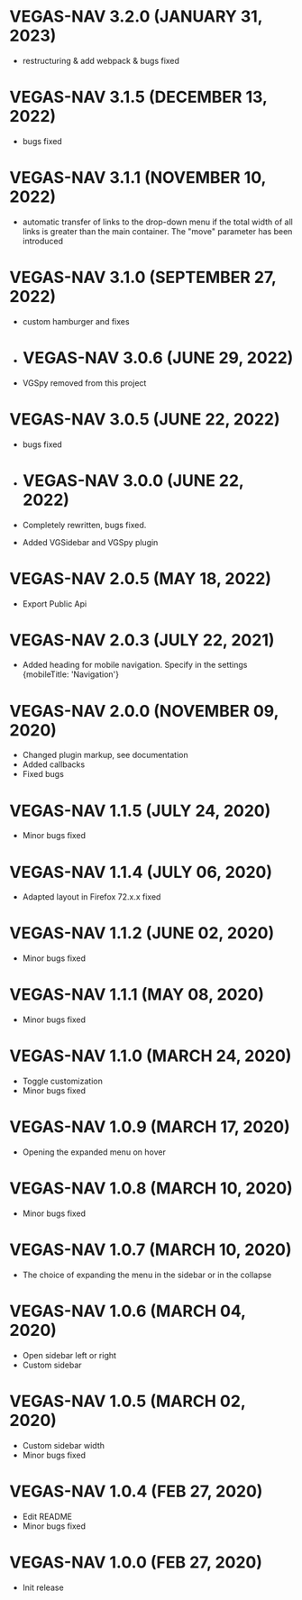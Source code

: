 # VEGAS-NAV 3.2.0 (JANUARY 31, 2023)
* restructuring & add webpack & bugs fixed


# VEGAS-NAV 3.1.5 (DECEMBER 13, 2022)
* bugs fixed

# VEGAS-NAV 3.1.1 (NOVEMBER 10, 2022)
* automatic transfer of links to the drop-down menu if the total width of all links is greater than the main container. The "move" parameter has been introduced

# VEGAS-NAV 3.1.0 (SEPTEMBER 27, 2022)
* custom hamburger and fixes

* # VEGAS-NAV 3.0.6 (JUNE 29, 2022)
* VGSpy removed from this project

# VEGAS-NAV 3.0.5 (JUNE 22, 2022)
* bugs fixed

* # VEGAS-NAV 3.0.0 (JUNE 22, 2022)
* Completely rewritten, bugs fixed.
* Added VGSidebar and VGSpy plugin

# VEGAS-NAV 2.0.5 (MAY 18, 2022)
* Export Public Api

# VEGAS-NAV 2.0.3 (JULY 22, 2021)
* Added heading for mobile navigation. Specify in the settings {mobileTitle: 'Navigation'}

# VEGAS-NAV 2.0.0 (NOVEMBER 09, 2020)
* Changed plugin markup, see documentation
* Added callbacks
* Fixed bugs 

# VEGAS-NAV 1.1.5 (JULY 24, 2020)
* Minor bugs fixed

# VEGAS-NAV 1.1.4 (JULY 06, 2020)
* Adapted layout in Firefox 72.x.x fixed

# VEGAS-NAV 1.1.2 (JUNE 02, 2020)
* Minor bugs fixed 

# VEGAS-NAV 1.1.1 (MAY 08, 2020)
* Minor bugs fixed 

# VEGAS-NAV 1.1.0 (MARCH 24, 2020)
* Toggle customization 
* Minor bugs fixed 

# VEGAS-NAV 1.0.9 (MARCH 17, 2020)
* Opening the expanded menu on hover 

# VEGAS-NAV 1.0.8 (MARCH 10, 2020)
* Minor bugs fixed 

# VEGAS-NAV 1.0.7 (MARCH 10, 2020)
* The choice of expanding the menu in the sidebar or in the collapse

# VEGAS-NAV 1.0.6 (MARCH 04, 2020)
* Open sidebar left or right
* Custom sidebar 

# VEGAS-NAV 1.0.5 (MARCH 02, 2020)
* Custom sidebar width
* Minor bugs fixed 

# VEGAS-NAV 1.0.4 (FEB 27, 2020)
* Edit README
* Minor bugs fixed 

# VEGAS-NAV 1.0.0 (FEB 27, 2020)
* Init release